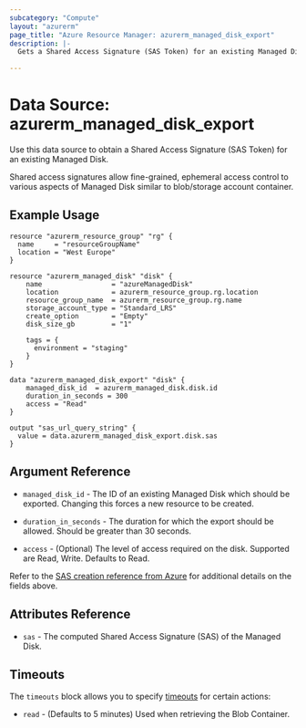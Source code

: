 ```yaml
---
subcategory: "Compute"
layout: "azurerm"
page_title: "Azure Resource Manager: azurerm_managed_disk_export"
description: |-
  Gets a Shared Access Signature (SAS Token) for an existing Managed Disk.

---
```


# Data Source: azurerm_managed_disk_export

Use this data source to obtain a Shared Access Signature (SAS Token) for an existing Managed Disk.

Shared access signatures allow fine-grained, ephemeral access control to various aspects of Managed Disk similar to blob/storage account container.

## Example Usage

```hcl
resource "azurerm_resource_group" "rg" {
  name     = "resourceGroupName"
  location = "West Europe"
}

resource "azurerm_managed_disk" "disk" {
	name                 = "azureManagedDisk"
	location             = azurerm_resource_group.rg.location
	resource_group_name  = azurerm_resource_group.rg.name
	storage_account_type = "Standard_LRS"
	create_option        = "Empty"
	disk_size_gb         = "1"

    tags = {
      environment = "staging"
    }
}

data "azurerm_managed_disk_export" "disk" {
	managed_disk_id  = azurerm_managed_disk.disk.id
	duration_in_seconds = 300
	access = "Read"
}

output "sas_url_query_string" {
  value = data.azurerm_managed_disk_export.disk.sas
}
```

## Argument Reference

* `managed_disk_id` - The ID of an existing Managed Disk which should be exported. Changing this forces a new resource to be created.

* `duration_in_seconds` - The duration for which the export should be allowed. Should be greater than 30 seconds.

* `access` - (Optional) The level of access required on the disk. Supported are Read, Write. Defaults to Read. 

Refer to the [SAS creation reference from Azure](https://docs.microsoft.com/en-us/rest/api/compute/disks/grant-access)
for additional details on the fields above.

## Attributes Reference

* `sas` - The computed Shared Access Signature (SAS) of the Managed Disk.

## Timeouts

The `timeouts` block allows you to specify [timeouts](https://www.terraform.io/docs/configuration/resources.html#timeouts) for certain actions:

* `read` - (Defaults to 5 minutes) Used when retrieving the Blob Container.